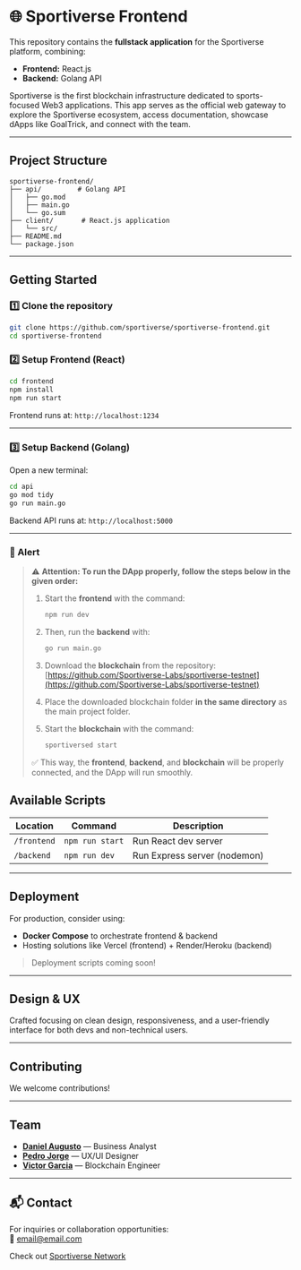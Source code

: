 
# 🌐 Sportiverse Frontend

This repository contains the **fullstack application** for the Sportiverse platform, combining:

-  **Frontend:** React.js  
-  **Backend:** Golang API

Sportiverse is the first blockchain infrastructure dedicated to sports-focused Web3 applications. This app serves as the official web gateway to explore the Sportiverse ecosystem, access documentation, showcase dApps like GoalTrick, and connect with the team.

---

##  Project Structure

```
sportiverse-frontend/
├── api/         # Golang API
│   ├── go.mod
│   ├── main.go
│   └── go.sum
├── client/       # React.js application
│   └── src/
├── README.md
└── package.json
```

---

##  Getting Started


### 1️⃣ Clone the repository
```bash
git clone https://github.com/sportiverse/sportiverse-frontend.git
cd sportiverse-frontend
```

### 2️⃣ Setup Frontend (React)
```bash
cd frontend
npm install
npm run start
```
Frontend runs at: `http://localhost:1234`

---

### 3️⃣ Setup Backend (Golang)
Open a new terminal:
```bash
cd api
go mod tidy
go run main.go
```
Backend API runs at: `http://localhost:5000`

---

### 🚨 Alert

> ⚠️ **Attention: To run the DApp properly, follow the steps below in the given order:**
>
> 1. Start the **frontend** with the command:
>    ```bash
>    npm run dev
>    ```
> 2. Then, run the **backend** with:
>    ```bash
>    go run main.go
>    ```
> 3. Download the **blockchain** from the repository:
>    [https://github.com/Sportiverse-Labs/sportiverse-testnet](https://github.com/Sportiverse-Labs/sportiverse-testnet)
> 
> 4. Place the downloaded blockchain folder **in the same directory** as the main project folder.
>
> 5. Start the **blockchain** with the command:
>    ```bash
>    sportiversed start
>    ```
>
> ✅ This way, the **frontend**, **backend**, and **blockchain** will be properly connected, and the DApp will run smoothly.

##  Available Scripts

| Location   | Command         | Description              |
|------------|-----------------|--------------------------|
| `/frontend`| `npm run start` | Run React dev server     |
| `/backend` | `npm run dev`   | Run Express server (nodemon) |

---

##  Deployment

For production, consider using:
- **Docker Compose** to orchestrate frontend & backend
- Hosting solutions like Vercel (frontend) + Render/Heroku (backend)

> Deployment scripts coming soon!

---

##  Design & UX

Crafted focusing on clean design, responsiveness, and a user-friendly interface for both devs and non-technical users.

---

##  Contributing

We welcome contributions!  


---

##  Team

- [**Daniel Augusto**](https://github.com/odanielaugusto) — Business Analyst 
- [**Pedro Jorge**](https://github.com/PedroJorgeSA) — UX/UI Designer
- [**Victor Garcia**](https://github.com/CryptoVictor) — Blockchain Engineer

---

## 📬 Contact

For inquiries or collaboration opportunities:  
📧 [email@email.com](mailto:email@email.com)

Check out [Sportiverse Network](https://www.sportiverse.network/)

